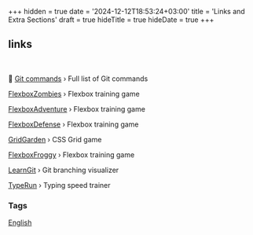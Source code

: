 +++
hidden = true
date = '2024-12-12T18:53:24+03:00'
title = 'Links and Extra Sections'
draft = true
hideTitle = true 
hideDate = true
+++

<div>
<h2 class="mt5">
links
</h2>
<div class="typed-container">
<span id="typed-2"></span>
<div class="typed-strings" style="display: none;">
<p>Links to useful resources</p>
</div>
</div>
<br />
<p>
📌 <a href="../git-commands/">Git commands</a> &rsaquo; Full list of Git commands
</p>
<p>
<a href="https://mastery.games/flexboxzombies/" target="_blank">FlexboxZombies</a> &rsaquo; Flexbox training game
</p>
<p>
<a href="https://codingfantasy.com/games/flexboxadventure/play" target="_blank">FlexboxAdventure</a> &rsaquo; Flexbox training game
</p>
<p>
<a href="http://www.flexboxdefense.com/" target="_blank">FlexboxDefense</a> &rsaquo; Flexbox training game
</p>
<p>
<a href="https://cssgridgarden.com" target="_blank">GridGarden</a> &rsaquo; CSS Grid game
</p>
<p>
<a href="https://flexboxfroggy.com/" target="_blank">FlexboxFroggy</a> &rsaquo; Flexbox training game
</p>
<p>
<a href="https://learngitbranching.js.org" target="_blank">LearnGit</a> &rsaquo; Git branching visualizer
</p>
<p>
<a href="https://typerun.top" target="_blank">TypeRun</a> &rsaquo; Typing speed trainer
</p>

<h3>Tags</h3>
<p>
<a href="../english/" >English</a>
</p>
</div>
